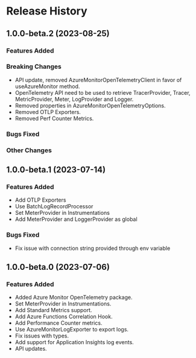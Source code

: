 # Release History

## 1.0.0-beta.2 (2023-08-25)

### Features Added

### Breaking Changes

- API update, removed AzureMonitorOpenTelemetryClient in favor of useAzureMonitor method.
- OpenTelemetry API need to be used to retrieve TracerProvider, Tracer, MetricProvider, Meter, LogProvider and Logger.
- Removed properties in AzureMonitorOpenTelemetryOptions.
- Removed OTLP Exporters.
- Removed Perf Counter Metrics.


### Bugs Fixed

### Other Changes

## 1.0.0-beta.1 (2023-07-14)

### Features Added

- Add OTLP Exporters 
- Use BatchLogRecordProcessor
- Set MeterProvider in Instrumentations 
- Add MeterProvider and LoggerProvider as global

### Bugs Fixed

- Fix issue with connection string provided through env variable 


## 1.0.0-beta.0 (2023-07-06)

### Features Added

- Added Azure Monitor OpenTelemetry package.
- Set MeterProvider in Instrumentations.
- Add Standard Metrics support.
- Add Azure Functions Correlation Hook.
- Add Performance Counter metrics.
- Use AzureMonitorLogExporter to export logs.
- Fix issues with types.
- Add support for Application Insights log events.
- API updates.
